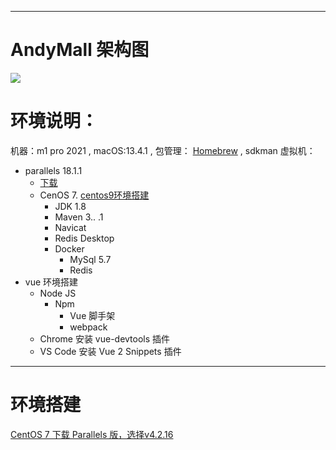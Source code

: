 
----
# AndyMall 架构图
![](https://i.imgur.com/PDv6F32.png)


# 环境说明：

机器：m1 pro 2021  , macOS:13.4.1 ,
包管理： [Homebrew](Configuration/homebrew/Homebrew.md) , sdkman 
虚拟机：
- parallels 18.1.1  
	- [下载](https://luoxx.top/archives/pd-18-active)
	- CenOS 7.  [centos9环境搭建](课程&笔记/技术栈/尚硅谷/谷粒商城/centos9环境搭建.md)
		- JDK 1.8
		- Maven 3.. .1
		- Navicat
		- Redis Desktop
		- Docker
			- MySql 5.7
			- Redis
- vue 环境搭建
	- Node JS
		- Npm
			- Vue 脚手架
			- webpack
	- Chrome 安装 vue-devtools 插件
	- VS Code 安装 Vue 2 Snippets 插件


----
# 环境搭建

[CentOS 7 下载 Parallels 版，选择v4.2.16](https://app.vagrantup.com/generic/boxes/centos7)



